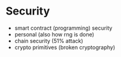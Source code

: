 # Security

- smart contract (programming) security
- personal (also how rng is done)
- chain security (51% attack)
- crypto primitives (broken cryptography)
